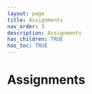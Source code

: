 ```yaml
---
layout: page
title: Assignments
nav_order: 3
description: Assignments
has_children: TRUE
has_toc: TRUE
---
```


# Assignments